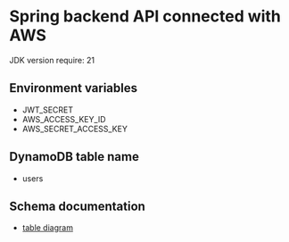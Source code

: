
# Spring backend API connected with AWS

JDK version require: 21

## Environment variables

- JWT_SECRET
- AWS_ACCESS_KEY_ID
- AWS_SECRET_ACCESS_KEY

## DynamoDB table name
- users

## Schema documentation
- [table diagram](https://app.diagrams.net/#G1c_LLYKQCm8fAtndKE2qAG5WQNW3vvgvn#%7B%22pageId%22%3A%22j8mZVOvAGrMlXuVE_fvQ%22%7D)
